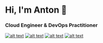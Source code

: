 # Hi, I'm Anton 👋
### Cloud Engineer & DevOps Practitioner
<!--
**AntonD-KO/AntonD-KO** is a ✨ _special_ ✨ repository because its `README.md` (this file) appears on your GitHub profile.

<!-- display the social media buttons -->

[![alt text][1.1]][1]
[![alt text][2.1]][2]
[![alt text][3.1]][3]
[![alt text][4.1]][4]

<!-- icons with padding -->

[1.1]: https://i.imgur.com/YCdR3o9.png (twitter icon with padding)
[2.1]: https://i.imgur.com/oFsAcMx.png (facebook icon with padding)
[3.1]: https://i.imgur.com/YCdR3o9.png (instagram)
[4.1]: https://i.imgur.com/5BWvIrF.png (github icon with padding)

<!-- links to your social media accounts -->

[1]: http://www.twitter.com/antondmaster
[2]: https://www.facebook.com/anton.dyachenko.359
[3]: https://www.instagram.com/dyachenko89
[4]: http://carlsed.tumblr.com
